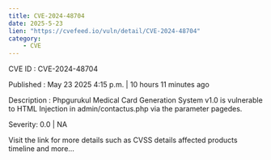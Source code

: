 ```yaml
---
title: CVE-2024-48704
date: 2025-5-23
lien: "https://cvefeed.io/vuln/detail/CVE-2024-48704"
category:
    - CVE
---
```


CVE ID : CVE-2024-48704

Published :  May 23
2025
4:15 p.m. | 10 hours
11 minutes ago

Description : Phpgurukul Medical Card Generation System v1.0 is vulnerable to HTML Injection in admin/contactus.php via the parameter pagedes.

Severity: 0.0 | NA

Visit the link for more details
such as CVSS details
affected products
timeline
and more...
